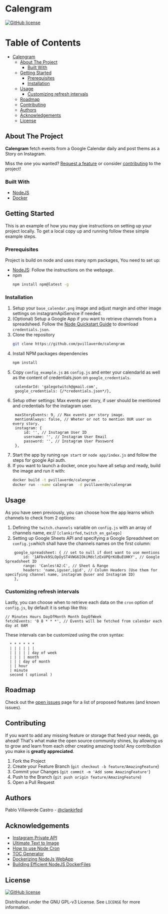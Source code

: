 # Calengram

[![GitHub license][license-shield]][license-url]


<!-- TABLE OF CONTENTS, generated with gh-md-toc README.md -->

Table of Contents
=================

   * [Calengram](#calengram)
      * [About The Project](#about-the-project)
         * [Built With](#built-with)
      * [Getting Started](#getting-started)
         * [Prerequisites](#prerequisites)
         * [Installation](#installation)
      * [Usage](#usage)
         * [Customizing refresh intervals](#customizing-refresh-intervals)
      * [Roadmap](#roadmap)
      * [Contributing](#contributing)
      * [Authors](#authors)
      * [Acknowledgements](#acknowledgements)
      * [License](#license)

<!-- ABOUT THE PROJECT -->

## About The Project

**Calengram** fetch events from a Google Calendar daily and post thems as a Story on Instagram.

Miss the one you wanted? [Request a feature][issues-url] or consider [contributing](#contributing) to the project!
### Built With

* [NodeJS](https://nodejs.org/es/)
* [Docker](https://www.docker.com/)


<!-- GETTING STARTED -->

## Getting Started

This is an example of how you may give instructions on setting up your project locally.
To get a local copy up and running follow these simple example steps.

### Prerequisites

Project is build on node and uses many npm packages, You need to set up:
* [NodeJS](https://nodejs.org/es/): Follow the instructions on the webpage.
* npm
  ```sh
  npm install npm@latest -g
  ```

### Installation

1. Setup your `base_calendar.png` image and adjust margin and other image settings on instagramApiService if needed.
2. (Optional) Setup a Google App if you want to retrieve channels from a spreadsheed. Follow the [Node Quickstart Guide](https://developers.google.com/sheets/api/quickstart/nodejs) to download `credentials.json`.
2. Clone the repository
   ```sh
   git clone https://github.com/pvillaverde/calengram
   ```
3. Install NPM packages dependencies
   ```sh
   npm install
   ```
4. Copy `config_example.js` as `config.js` and enter your calendarId as well as the content of credentials.json on `google_credentials`.
   ```JS
	calendarId: 'galegotwitch@gmail.com',
	google_credentials: {/*credentials.json*/},
   ```
5. Setup other settings: Max events per story, if user should be mentioned and credentials for the instagram user.
   ```JS
	maxStoryEvents: 9, // Max events per story image.
	mentionAlways: false, // Wheter or not to mention OUR user on every story.
	instagram: {
		id: '', // Instagram User ID
		username: '', // Instagram User Email
		password: '', // Instagram User Password
	},
	```
6. Start the app by runing `npm start` or `node app/index.js` and follow the steps for google Api auth.
7. If you want to launch a docker, once you have all setup and ready, build the image and run it with:
   ```sh
   docker build -t pvillaverde/calengram .
   docker run --name calengram  -d pvillaverde/calengram
   ```

<!-- USAGE EXAMPLES -->

## Usage

As you have seen previously, you can choose how the app learns which channels to check from 2 options:
1. Defining the `twitch.channels` variable on `config.js` with an array of channels name, ex:// `[clankirfed,twitch_en_galego]`
2. Setting up Google Sheets API and specifying a Google Spreadsheet on `config.js`which shall have the channels names on the first column:
```JS
	google_spreadsheet: { // set to null if dont want to use mentions
		id: '1AFbvk9SLOpOyST4VWG6IOkiMdclzExUPQrKUBuEUHKY', // Google Spreadsheet ID
		range: 'Canles!A2:C', // Sheet & Range
		headers: 'name,iguser,igid', // Column Headers (Use them for specifying channel name, instagram @user and Instagram ID)
	},
```

### Customizing refresh intervals
Lastly, you can choose when to retrieve each data on the `cron` option of `config.js`, by default it is setup like this:

```JS
// Minutes Hours DayOfMonth Month DayOfWeek
fetchEvents: '0 8 * * *', // Events will be fetched from calendar each day at 8AM
```

These intervals can be customized using the cron syntax:
```
  * * * * * *
  | | | | | |
  | | | | | day of week
  | | | | month
  | | | day of month
  | | hour
  | minute
  second ( optional )
```

<!-- ROADMAP -->

## Roadmap

Check out the [open issues][issues-url] page for a list of proposed features (and known issues).


<!-- CONTRIBUTING -->

## Contributing

If you want to add any missing feature or storage that feed your needs, go ahead! That's what make the open source community shines, by allowing us to grow and learn from each other creating amazing tools! Any contribution you make is **greatly appreciated**.

1. Fork the Project
2. Create your Feature Branch (`git checkout -b feature/AmazingFeature`)
3. Commit your Changes (`git commit -m 'Add some AmazingFeature'`)
4. Push to the Branch (`git push origin feature/AmazingFeature`)
5. Open a Pull Request

## Authors

Pablo Villaverde Castro - [@clankirfed](https://twitter.com/clankirfed)


<!-- ACKNOWLEDGEMENTS -->

## Acknowledgements
* [Instagram Private API](https://github.com/dilame/instagram-private-api/)
* [Ultimate Text to Image](https://github.com/terence410/ultimate-text-to-image)
* [How to use Node Cron](https://www.digitalocean.com/community/tutorials/nodejs-cron-jobs-by-examples)
* [TOC Generator](https://github.com/ekalinin/github-markdown-toc)
* [Dockerizing NodeJs WebApp](https://nodejs.org/en/docs/guides/nodejs-docker-webapp/)
* [Building Efficient NodeJS DockerFiles](http://bitjudo.com/blog/2014/03/13/building-efficient-dockerfiles-node-dot-js/)


## License


[![GitHub license][license-shield]][license-url]

Distributed under the GNU GPL-v3 License. See `LICENSE` for more information.


<!-- MARKDOWN LINKS & IMAGES -->
<!-- https://www.markdownguide.org/basic-syntax/#reference-style-links -->
[license-shield]: https://img.shields.io/badge/license-GNU%20GPL--v3-brightgreen
[license-url]: https://github.com/pvillaverde/calengram/blob/master/LICENSE
[project-url]: https://github.com/pvillaverde/calengram
[issues-url]: https://github.com/pvillaverde/calengram/issues